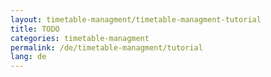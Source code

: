 ```yaml
---
layout: timetable-managment/timetable-managment-tutorial
title: TODO
categories: timetable-managment
permalink: /de/timetable-managment/tutorial
lang: de
---
```

